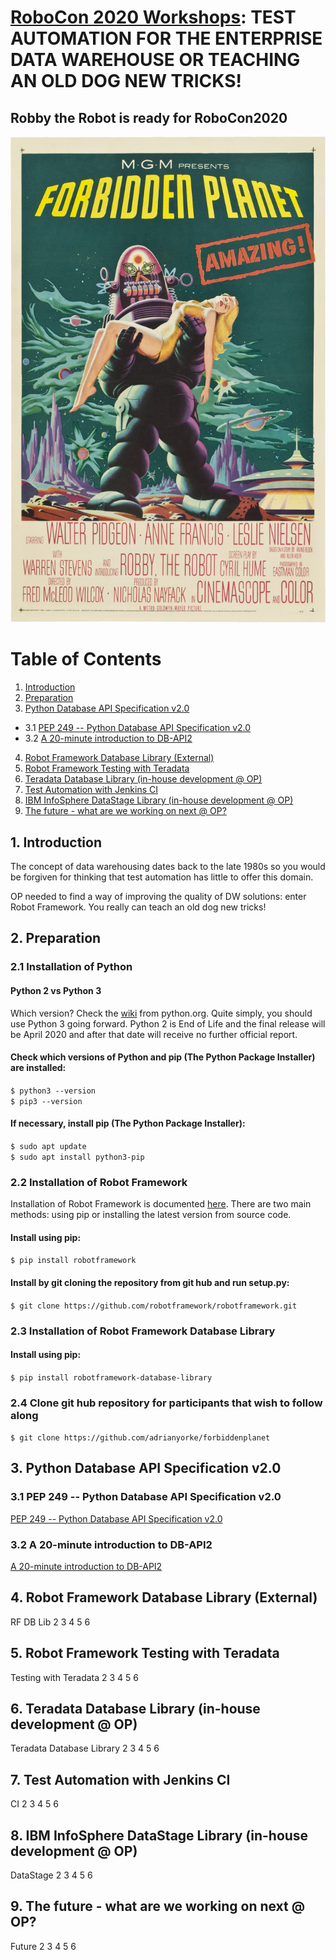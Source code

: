 # [RoboCon 2020 Workshops](https://robocon.io/#workshops): TEST AUTOMATION FOR THE ENTERPRISE DATA WAREHOUSE OR TEACHING AN OLD DOG NEW TRICKS!

## Robby the Robot is ready for RoboCon2020
![Robby the Robot](src/images/Forbiddenplanetposter.jpg)

# Table of Contents
1. [Introduction](#1-introduction)
2. [Preparation](#2-preparation)
3. [Python Database API Specification v2.0](#3-python-database-api-specification-v20)
* 3.1 [PEP 249 -- Python Database API Specification v2.0](#31-pep-249----python-database-api-specification-v20)
* 3.2 [A 20-minute introduction to DB-API2](#32-a-20-minute-introduction-to-db-api2)
4. [Robot Framework Database Library (External)](#4-robot-framework-database-library-external)
5. [Robot Framework Testing with Teradata](#5-robot-framework-testing-with-teradata)
6. [Teradata Database Library (in-house development @ OP)](#6-teradata-database-library-in-house-development--op)
7. [Test Automation with Jenkins CI](#7-test-automation-with-jenkins-ci)
8. [IBM InfoSphere DataStage Library (in-house development @ OP)](#8-ibm-infosphere-datastage-library-in-house-development--op)
9. [The future - what are we working on next @ OP?](#9-the-future---what-are-we-working-on-next--op)

## 1. Introduction
The concept of data warehousing dates back to the late 1980s so you would be forgiven for thinking that test automation has little to offer this domain.

OP needed to find a way of improving the quality of DW solutions: enter Robot Framework. You really can teach an old dog new tricks!

## 2. Preparation
### 2.1 Installation of Python
#### Python 2 vs Python 3
Which version?  Check the [wiki](https://wiki.python.org/moin/Python2orPython3) from python.org.
Quite simply, you should use Python 3 going forward.
Python 2 is End of Life and the final release will be April 2020 and after that date will receive no further official report.
#### Check which versions of Python and pip (The Python Package Installer) are installed:
`$ python3 --version`\
`$ pip3 --version`
#### If necessary, install pip (The Python Package Installer):
`$ sudo apt update`\
`$ sudo apt install python3-pip`

### 2.2 Installation of Robot Framework
Installation of Robot Framework is documented [here](https://github.com/robotframework/robotframework#installation).
There are two main methods: using pip or installing the latest version from source code.
#### Install using pip:
`$ pip install robotframework`
#### Install by git cloning the repository from git hub and run setup.py:
`$ git clone https://github.com/robotframework/robotframework.git`

### 2.3 Installation of Robot Framework Database Library
#### Install using pip:
`$ pip install robotframework-database-library`
### 2.4 Clone git hub repository for participants that wish to follow along
`$ git clone https://github.com/adrianyorke/forbiddenplanet`
## 3. Python Database API Specification v2.0
### 3.1 PEP 249 -- Python Database API Specification v2.0
[PEP 249 -- Python Database API Specification v2.0](https://www.python.org/dev/peps/pep-0249/)
### 3.2 A 20-minute introduction to DB-API2
[A 20-minute introduction to DB-API2](https://cewing.github.io/training.codefellows/lectures/day21/intro_to_dbapi2.html)
## 4. Robot Framework Database Library (External)
RF DB Lib
2
3
4
5
6

## 5. Robot Framework Testing with Teradata
Testing with Teradata
2
3
4
5
6

## 6. Teradata Database Library (in-house development @ OP)
Teradata Database Library
2
3
4
5
6

## 7. Test Automation with Jenkins CI
CI
2
3
4
5
6

## 8. IBM InfoSphere DataStage Library (in-house development @ OP)
DataStage
2
3
4
5
6

## 9. The future - what are we working on next @ OP?
Future
2
3
4
5
6
